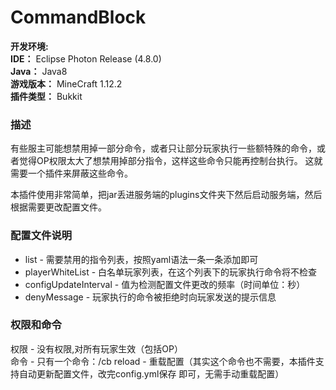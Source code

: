 # CommandBlock
**开发环境:**<br>
**IDE：** Eclipse Photon Release (4.8.0)<br>
**Java：** Java8<br>
**游戏版本：** MineCraft 1.12.2<br>
**插件类型：** Bukkit<br>

### 描述
有些服主可能想禁用掉一部分命令，或者只让部分玩家执行一些额特殊的命令，或者觉得OP权限太大了想禁用掉部分指令，这样这些命令只能再控制台执行。
这就需要一个插件来屏蔽这些命令。<br>

本插件使用非常简单，把jar丢进服务端的plugins文件夹下然后启动服务端，然后根据需要更改配置文件。<br>

### 配置文件说明
- list \- 需要禁用的指令列表，按照yaml语法一条一条添加即可<br>
- playerWhiteList \- 白名单玩家列表，在这个列表下的玩家执行命令将不检查
- configUpdateInterval \- 值为检测配置文件更改的频率（时间单位：秒）
- denyMessage \- 玩家执行的命令被拒绝时向玩家发送的提示信息

### 权限和命令
权限 \- 没有权限,对所有玩家生效（包括OP）<br>
命令 \- 只有一个命令：/cb reload - 重载配置（其实这个命令也不需要，本插件支持自动更新配置文件，改完config.yml保存   即可，无需手动重载配置）<br>
